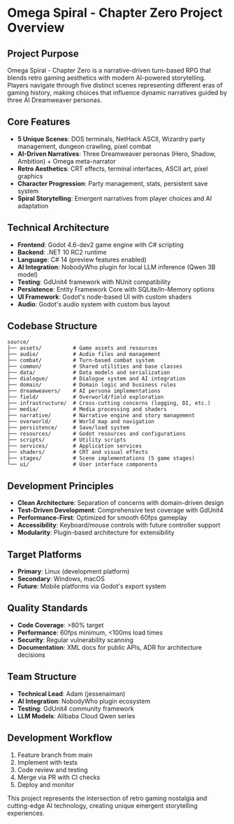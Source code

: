 # Omega Spiral - Chapter Zero Project Overview

## Project Purpose
Omega Spiral - Chapter Zero is a narrative-driven turn-based RPG that blends retro gaming aesthetics with modern AI-powered storytelling. Players navigate through five distinct scenes representing different eras of gaming history, making choices that influence dynamic narratives guided by three AI Dreamweaver personas.

## Core Features
- **5 Unique Scenes**: DOS terminals, NetHack ASCII, Wizardry party management, dungeon crawling, pixel combat
- **AI-Driven Narratives**: Three Dreamweaver personas (Hero, Shadow, Ambition) + Omega meta-narrator
- **Retro Aesthetics**: CRT effects, terminal interfaces, ASCII art, pixel graphics
- **Character Progression**: Party management, stats, persistent save system
- **Spiral Storytelling**: Emergent narratives from player choices and AI adaptation

## Technical Architecture
- **Frontend**: Godot 4.6-dev2 game engine with C# scripting
- **Backend**: .NET 10 RC2 runtime
- **Language**: C# 14 (preview features enabled)
- **AI Integration**: NobodyWho plugin for local LLM inference (Qwen 3B model)
- **Testing**: GdUnit4 framework with NUnit compatibility
- **Persistence**: Entity Framework Core with SQLite/In-Memory options
- **UI Framework**: Godot's node-based UI with custom shaders
- **Audio**: Godot's audio system with custom bus layout

## Codebase Structure
```
source/
├── assets/          # Game assets and resources
├── audio/           # Audio files and management
├── combat/          # Turn-based combat system
├── common/          # Shared utilities and base classes
├── data/            # Data models and serialization
├── dialogue/        # Dialogue system and AI integration
├── domain/          # Domain logic and business rules
├── dreamweavers/    # AI persona implementations
├── field/           # Overworld/field exploration
├── infrastructure/  # Cross-cutting concerns (logging, DI, etc.)
├── media/           # Media processing and shaders
├── narrative/       # Narrative engine and story management
├── overworld/       # World map and navigation
├── persistence/     # Save/load system
├── resources/       # Godot resources and configurations
├── scripts/         # Utility scripts
├── services/        # Application services
├── shaders/         # CRT and visual effects
├── stages/          # Scene implementations (5 game stages)
└── ui/              # User interface components
```

## Development Principles
- **Clean Architecture**: Separation of concerns with domain-driven design
- **Test-Driven Development**: Comprehensive test coverage with GdUnit4
- **Performance-First**: Optimized for smooth 60fps gameplay
- **Accessibility**: Keyboard/mouse controls with future controller support
- **Modularity**: Plugin-based architecture for extensibility

## Target Platforms
- **Primary**: Linux (development platform)
- **Secondary**: Windows, macOS
- **Future**: Mobile platforms via Godot's export system

## Quality Standards
- **Code Coverage**: >80% target
- **Performance**: 60fps minimum, <100ms load times
- **Security**: Regular vulnerability scanning
- **Documentation**: XML docs for public APIs, ADR for architecture decisions

## Team Structure
- **Technical Lead**: Adam (jessenaiman)
- **AI Integration**: NobodyWho plugin ecosystem
- **Testing**: GdUnit4 community framework
- **LLM Models**: Alibaba Cloud Qwen series

## Development Workflow
1. Feature branch from main
2. Implement with tests
3. Code review and testing
4. Merge via PR with CI checks
5. Deploy and monitor

This project represents the intersection of retro gaming nostalgia and cutting-edge AI technology, creating unique emergent storytelling experiences.